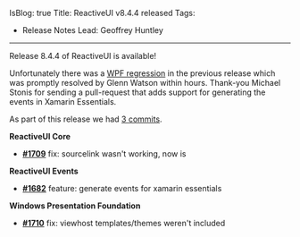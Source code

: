 IsBlog: true
Title: ReactiveUI v8.4.4 released
Tags: 
  - Release Notes
Lead: Geoffrey Huntley
---

Release 8.4.4 of ReactiveUI is available!

Unfortunately there was a [WPF regression](https://github.com/reactiveui/ReactiveUI/pull/1710) in the previous release which was promptly resolved by Glenn Watson within hours. Thank-you Michael Stonis for sending a pull-request that adds support for generating the events in Xamarin Essentials.

As part of this release we had [3 commits](https://github.com/reactiveui/reactiveui/compare/8.4.1...8.4.4).

__ReactiveUI Core__
- [__#1709__](https://github.com/reactiveui/ReactiveUI/pull/1709) fix: sourcelink wasn't working, now is

__ReactiveUI Events__
- [__#1682__](https://github.com/reactiveui/ReactiveUI/pull/1682) feature: generate events for xamarin essentials 

__Windows Presentation Foundation__
- [__#1710__](https://github.com/reactiveui/ReactiveUI/pull/1710) fix: viewhost templates/themes weren't included
